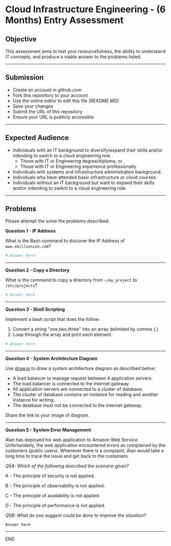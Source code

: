 # Cloud Infrastructure Engineering - (6 Months) Entry Assessment

## Objective

This assessment aims to test your resourcefulness, the ability to understand IT concepts, and produce a viable answer to the problems listed.

---
## Submission

- Create an account in github.com
- Fork this repository to your account
- Use the online editor to edit this file (README.MD)
- Save your changes
- Submit the URL of this repository 
- Ensure your URL is publicly accessible

---
## Expected Audience

- Individuals with an IT background to diversify/expand their skills and/or intending to switch to a cloud engineering role.
    - Those with IT or Engineering degree/diploma, or
    - Those with IT or Engineering experience professionally
- Individuals with systems and infrastructure administration background.
- Individuals who have attended basic infrastructure or cloud courses.
- Individuals without an IT background but want to expand their skills and/or intending to switch to a cloud engineering role.

---

## Problems

Please attempt the solve the problems described:

**Question 1 - IP Address**

What is the Bash command to discover the IP Address of `www.skillsunion.com`?

```sh
# Answer here
```

---

**Question 2 - Copy a Directory**

What is the command to copy a directory from `~/my_project` to `/etc/projects`?

```sh
# Answer here
```
---

**Question 3 - Shell Scripting**

Implement a bash script that does the follow:
1. Convert a string "one,two,three" into an array delimited by comma (,).
1. Loop through the array and print each element.

```sh
# Answer here
```

---

**Question 4 - System Architecture Diagram**

Use [draw.io](draw.io) to draw a system architecture diagram as described below:

- A load balancer to manage request between 4 application servers.
- The load balancer is connected to the internet gateway.
- All application servers are connected to a cluster of database.
- The cluster of database contains an instance for reading and another instance for writing.
- The database must not be connected to the internet gateway.

Share the link to your image of diagram.

---

**Question 5 - System Error Management**

Alan has deployed his web application to Amazon Web Service. Unfortunately, the web application encountered errors as complained by the customers (public users). Whenever there is a complaint, Alan would take a long time to trace the issue and get back to the customers. 

*Q5A: Which of the following described the scenario given?*

A - The principle of security is not applied.

B - The principle of observability is not applied.

C - The principle of availability is not applied.

D - The principle of performance is not applied.

*Q5B: What do you suggest could be done to improve the situation?*

```
Answer here
```

---

END
